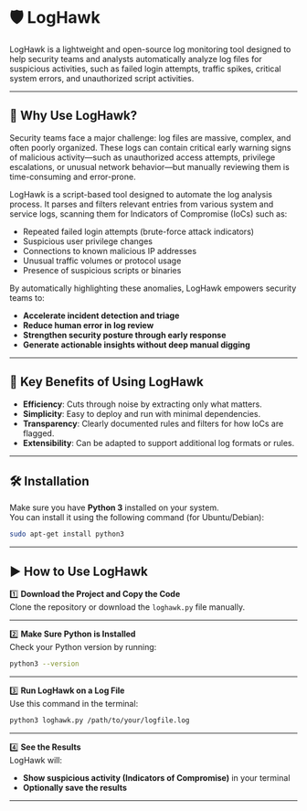 
# 🛡️ LogHawk

LogHawk is a lightweight and open-source log monitoring tool designed to help security teams and analysts automatically analyze log files for suspicious activities, such as failed login attempts, traffic spikes, critical system errors, and unauthorized script activities.

---

## 🚀 Why Use LogHawk?

Security teams face a major challenge: log files are massive, complex, and often poorly organized. These logs can contain critical early warning signs of malicious activity—such as unauthorized access attempts, privilege escalations, or unusual network behavior—but manually reviewing them is time-consuming and error-prone.

LogHawk is a script-based tool designed to automate the log analysis process. It parses and filters relevant entries from various system and service logs, scanning them for Indicators of Compromise (IoCs) such as:

- Repeated failed login attempts (brute-force attack indicators)
- Suspicious user privilege changes
- Connections to known malicious IP addresses
- Unusual traffic volumes or protocol usage
- Presence of suspicious scripts or binaries

By automatically highlighting these anomalies, LogHawk empowers security teams to:

- **Accelerate incident detection and triage**
- **Reduce human error in log review**
- **Strengthen security posture through early response**
- **Generate actionable insights without deep manual digging**

---

## 🌟 Key Benefits of Using LogHawk

- **Efficiency**: Cuts through noise by extracting only what matters.  
- **Simplicity**: Easy to deploy and run with minimal dependencies.  
- **Transparency**: Clearly documented rules and filters for how IoCs are flagged.  
- **Extensibility**: Can be adapted to support additional log formats or rules.  

---

## 🛠️ Installation

Make sure you have **Python 3** installed on your system.  
You can install it using the following command (for Ubuntu/Debian):

```bash
sudo apt-get install python3
```

---

## ▶️ **How to Use LogHawk**

1️⃣ **Download the Project and Copy the Code**  
Clone the repository or download the `loghawk.py` file manually.

---

2️⃣ **Make Sure Python is Installed**  
Check your Python version by running:
```bash
python3 --version
```

---

3️⃣ **Run LogHawk on a Log File**  
Use this command in the terminal:
```bash
python3 loghawk.py /path/to/your/logfile.log
```

---

4️⃣ **See the Results**  
LogHawk will:
- **Show suspicious activity (Indicators of Compromise)** in your terminal
- **Optionally save the results** 

---
